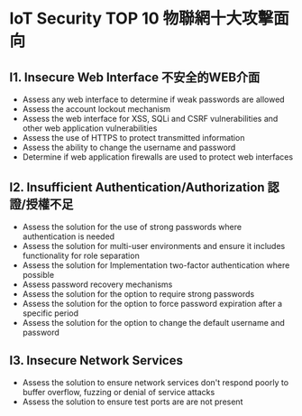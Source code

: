 # IoT Security TOP 10 物聯網十大攻擊面向

## I1. Insecure Web Interface 不安全的WEB介面
- Assess any web interface to determine if weak passwords are allowed
- Assess the account lockout mechanism
- Assess the web interface for XSS, SQLi and CSRF vulnerabilities and other web application vulnerabilities
- Assess the use of HTTPS to protect transmitted information
- Assess the ability to change the username and password
- Determine if web application firewalls are used to protect web interfaces

## I2. Insufficient Authentication/Authorization 認證/授權不足
- Assess the solution for the use of strong passwords where authentication is needed
- Assess the solution for multi-user environments and ensure it includes functionality for role separation
- Assess the solution for Implementation two-factor authentication where possible
- Assess password recovery mechanisms
- Assess the solution for the option to require strong passwords
- Assess the solution for the option to force password expiration after a specific period
- Assess the solution for the option to change the default username and password

## I3. Insecure Network Services
- Assess the solution to ensure network services don't respond poorly to buffer overflow, fuzzing or denial of service attacks
- Assess the solution to ensure test ports are are not present
